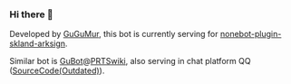### Hi there 👋

Developed by [GuGuMur](https://github.com/GuGuMur), this bot is currently serving for [nonebot-plugin-skland-arksign](https://github.com/GuGuMur/nonebot-plugin-skland-arksign).

Similar bot is [GuBot](https://prts.wiki/w/User:GuBot)@[PRTSwiki](https://prts.wiki/), also serving in chat platform QQ ([SourceCode(Outdated)](https://github.com/GuGuMur/GuBot-PRTS)). 
